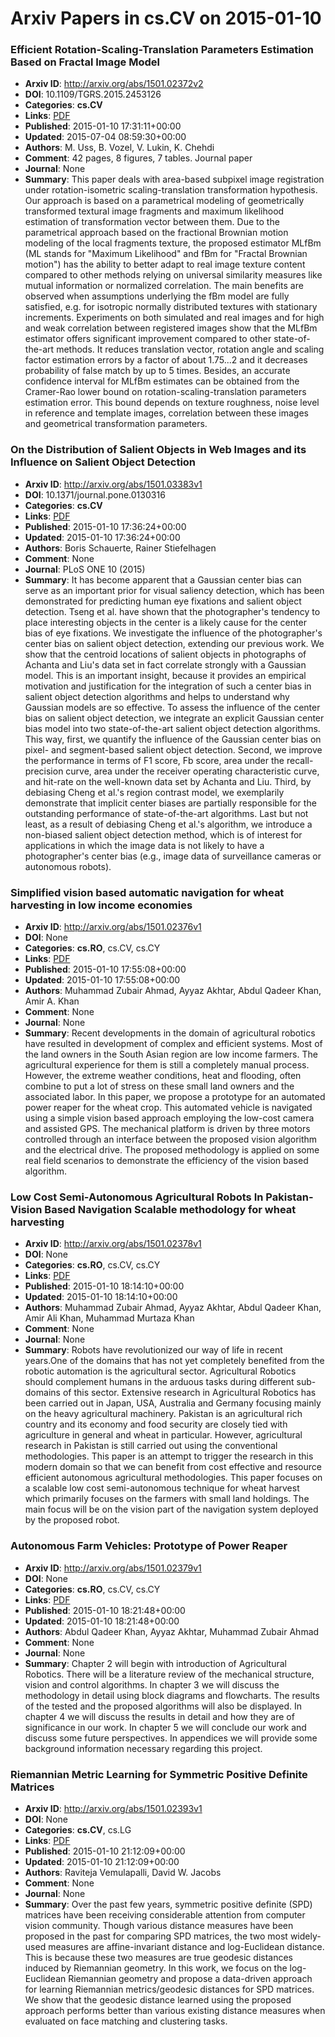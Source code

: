 # Arxiv Papers in cs.CV on 2015-01-10
### Efficient Rotation-Scaling-Translation Parameters Estimation Based on Fractal Image Model
- **Arxiv ID**: http://arxiv.org/abs/1501.02372v2
- **DOI**: 10.1109/TGRS.2015.2453126
- **Categories**: **cs.CV**
- **Links**: [PDF](http://arxiv.org/pdf/1501.02372v2)
- **Published**: 2015-01-10 17:31:11+00:00
- **Updated**: 2015-07-04 08:59:30+00:00
- **Authors**: M. Uss, B. Vozel, V. Lukin, K. Chehdi
- **Comment**: 42 pages, 8 figures, 7 tables. Journal paper
- **Journal**: None
- **Summary**: This paper deals with area-based subpixel image registration under rotation-isometric scaling-translation transformation hypothesis. Our approach is based on a parametrical modeling of geometrically transformed textural image fragments and maximum likelihood estimation of transformation vector between them. Due to the parametrical approach based on the fractional Brownian motion modeling of the local fragments texture, the proposed estimator MLfBm (ML stands for "Maximum Likelihood" and fBm for "Fractal Brownian motion") has the ability to better adapt to real image texture content compared to other methods relying on universal similarity measures like mutual information or normalized correlation. The main benefits are observed when assumptions underlying the fBm model are fully satisfied, e.g. for isotropic normally distributed textures with stationary increments. Experiments on both simulated and real images and for high and weak correlation between registered images show that the MLfBm estimator offers significant improvement compared to other state-of-the-art methods. It reduces translation vector, rotation angle and scaling factor estimation errors by a factor of about 1.75...2 and it decreases probability of false match by up to 5 times. Besides, an accurate confidence interval for MLfBm estimates can be obtained from the Cramer-Rao lower bound on rotation-scaling-translation parameters estimation error. This bound depends on texture roughness, noise level in reference and template images, correlation between these images and geometrical transformation parameters.



### On the Distribution of Salient Objects in Web Images and its Influence on Salient Object Detection
- **Arxiv ID**: http://arxiv.org/abs/1501.03383v1
- **DOI**: 10.1371/journal.pone.0130316
- **Categories**: **cs.CV**
- **Links**: [PDF](http://arxiv.org/pdf/1501.03383v1)
- **Published**: 2015-01-10 17:36:24+00:00
- **Updated**: 2015-01-10 17:36:24+00:00
- **Authors**: Boris Schauerte, Rainer Stiefelhagen
- **Comment**: None
- **Journal**: PLoS ONE 10 (2015)
- **Summary**: It has become apparent that a Gaussian center bias can serve as an important prior for visual saliency detection, which has been demonstrated for predicting human eye fixations and salient object detection. Tseng et al. have shown that the photographer's tendency to place interesting objects in the center is a likely cause for the center bias of eye fixations. We investigate the influence of the photographer's center bias on salient object detection, extending our previous work. We show that the centroid locations of salient objects in photographs of Achanta and Liu's data set in fact correlate strongly with a Gaussian model. This is an important insight, because it provides an empirical motivation and justification for the integration of such a center bias in salient object detection algorithms and helps to understand why Gaussian models are so effective. To assess the influence of the center bias on salient object detection, we integrate an explicit Gaussian center bias model into two state-of-the-art salient object detection algorithms. This way, first, we quantify the influence of the Gaussian center bias on pixel- and segment-based salient object detection. Second, we improve the performance in terms of F1 score, Fb score, area under the recall-precision curve, area under the receiver operating characteristic curve, and hit-rate on the well-known data set by Achanta and Liu. Third, by debiasing Cheng et al.'s region contrast model, we exemplarily demonstrate that implicit center biases are partially responsible for the outstanding performance of state-of-the-art algorithms. Last but not least, as a result of debiasing Cheng et al.'s algorithm, we introduce a non-biased salient object detection method, which is of interest for applications in which the image data is not likely to have a photographer's center bias (e.g., image data of surveillance cameras or autonomous robots).



### Simplified vision based automatic navigation for wheat harvesting in low income economies
- **Arxiv ID**: http://arxiv.org/abs/1501.02376v1
- **DOI**: None
- **Categories**: **cs.RO**, cs.CV, cs.CY
- **Links**: [PDF](http://arxiv.org/pdf/1501.02376v1)
- **Published**: 2015-01-10 17:55:08+00:00
- **Updated**: 2015-01-10 17:55:08+00:00
- **Authors**: Muhammad Zubair Ahmad, Ayyaz Akhtar, Abdul Qadeer Khan, Amir A. Khan
- **Comment**: None
- **Journal**: None
- **Summary**: Recent developments in the domain of agricultural robotics have resulted in development of complex and efficient systems. Most of the land owners in the South Asian region are low income farmers. The agricultural experience for them is still a completely manual process. However, the extreme weather conditions, heat and flooding, often combine to put a lot of stress on these small land owners and the associated labor. In this paper, we propose a prototype for an automated power reaper for the wheat crop. This automated vehicle is navigated using a simple vision based approach employing the low-cost camera and assisted GPS. The mechanical platform is driven by three motors controlled through an interface between the proposed vision algorithm and the electrical drive. The proposed methodology is applied on some real field scenarios to demonstrate the efficiency of the vision based algorithm.



### Low Cost Semi-Autonomous Agricultural Robots In Pakistan-Vision Based Navigation Scalable methodology for wheat harvesting
- **Arxiv ID**: http://arxiv.org/abs/1501.02378v1
- **DOI**: None
- **Categories**: **cs.RO**, cs.CV, cs.CY
- **Links**: [PDF](http://arxiv.org/pdf/1501.02378v1)
- **Published**: 2015-01-10 18:14:10+00:00
- **Updated**: 2015-01-10 18:14:10+00:00
- **Authors**: Muhammad Zubair Ahmad, Ayyaz Akhtar, Abdul Qadeer Khan, Amir Ali Khan, Muhammad Murtaza Khan
- **Comment**: None
- **Journal**: None
- **Summary**: Robots have revolutionized our way of life in recent years.One of the domains that has not yet completely benefited from the robotic automation is the agricultural sector. Agricultural Robotics should complement humans in the arduous tasks during different sub-domains of this sector. Extensive research in Agricultural Robotics has been carried out in Japan, USA, Australia and Germany focusing mainly on the heavy agricultural machinery. Pakistan is an agricultural rich country and its economy and food security are closely tied with agriculture in general and wheat in particular. However, agricultural research in Pakistan is still carried out using the conventional methodologies. This paper is an attempt to trigger the research in this modern domain so that we can benefit from cost effective and resource efficient autonomous agricultural methodologies. This paper focuses on a scalable low cost semi-autonomous technique for wheat harvest which primarily focuses on the farmers with small land holdings. The main focus will be on the vision part of the navigation system deployed by the proposed robot.



### Autonomous Farm Vehicles: Prototype of Power Reaper
- **Arxiv ID**: http://arxiv.org/abs/1501.02379v1
- **DOI**: None
- **Categories**: **cs.RO**, cs.CV, cs.CY
- **Links**: [PDF](http://arxiv.org/pdf/1501.02379v1)
- **Published**: 2015-01-10 18:21:48+00:00
- **Updated**: 2015-01-10 18:21:48+00:00
- **Authors**: Abdul Qadeer Khan, Ayyaz Akhtar, Muhammad Zubair Ahmad
- **Comment**: None
- **Journal**: None
- **Summary**: Chapter 2 will begin with introduction of Agricultural Robotics. There will be a literature review of the mechanical structure, vision and control algorithms. In chapter 3 we will discuss the methodology in detail using block diagrams and flowcharts. The results of the tested and the proposed algorithms will also be displayed. In chapter 4 we will discuss the results in detail and how they are of significance in our work. In chapter 5 we will conclude our work and discuss some future perspectives. In appendices we will provide some background information necessary regarding this project.



### Riemannian Metric Learning for Symmetric Positive Definite Matrices
- **Arxiv ID**: http://arxiv.org/abs/1501.02393v1
- **DOI**: None
- **Categories**: **cs.CV**, cs.LG
- **Links**: [PDF](http://arxiv.org/pdf/1501.02393v1)
- **Published**: 2015-01-10 21:12:09+00:00
- **Updated**: 2015-01-10 21:12:09+00:00
- **Authors**: Raviteja Vemulapalli, David W. Jacobs
- **Comment**: None
- **Journal**: None
- **Summary**: Over the past few years, symmetric positive definite (SPD) matrices have been receiving considerable attention from computer vision community. Though various distance measures have been proposed in the past for comparing SPD matrices, the two most widely-used measures are affine-invariant distance and log-Euclidean distance. This is because these two measures are true geodesic distances induced by Riemannian geometry. In this work, we focus on the log-Euclidean Riemannian geometry and propose a data-driven approach for learning Riemannian metrics/geodesic distances for SPD matrices. We show that the geodesic distance learned using the proposed approach performs better than various existing distance measures when evaluated on face matching and clustering tasks.



